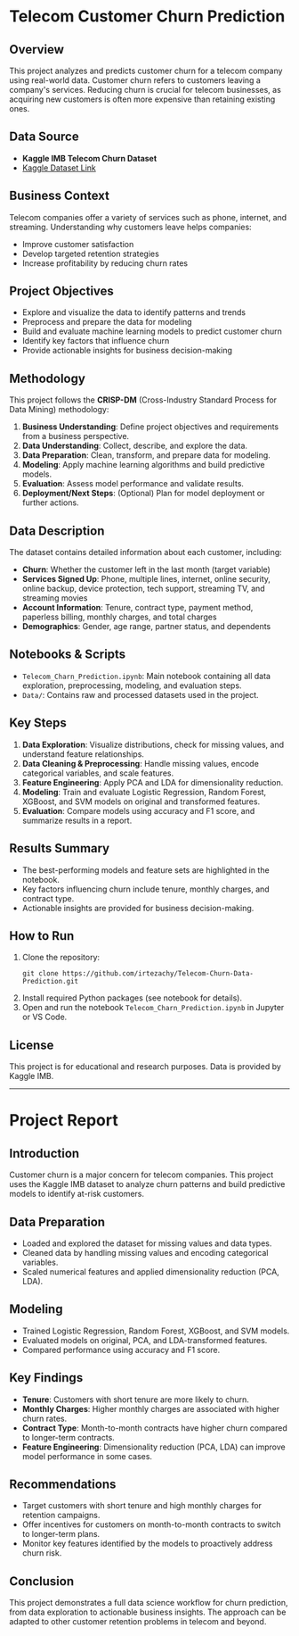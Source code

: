# Telecom Customer Churn Prediction

## Overview
This project analyzes and predicts customer churn for a telecom company using real-world data. Customer churn refers to customers leaving a company's services. Reducing churn is crucial for telecom businesses, as acquiring new customers is often more expensive than retaining existing ones.

## Data Source
- **Kaggle IMB Telecom Churn Dataset**
- [Kaggle Dataset Link](https://www.kaggle.com/datasets/blastchar/telco-customer-churn)

## Business Context
Telecom companies offer a variety of services such as phone, internet, and streaming. Understanding why customers leave helps companies:
- Improve customer satisfaction
- Develop targeted retention strategies
- Increase profitability by reducing churn rates

## Project Objectives
- Explore and visualize the data to identify patterns and trends
- Preprocess and prepare the data for modeling
- Build and evaluate machine learning models to predict customer churn
- Identify key factors that influence churn
- Provide actionable insights for business decision-making

## Methodology
This project follows the **CRISP-DM** (Cross-Industry Standard Process for Data Mining) methodology:
1. **Business Understanding**: Define project objectives and requirements from a business perspective.
2. **Data Understanding**: Collect, describe, and explore the data.
3. **Data Preparation**: Clean, transform, and prepare data for modeling.
4. **Modeling**: Apply machine learning algorithms and build predictive models.
5. **Evaluation**: Assess model performance and validate results.
6. **Deployment/Next Steps**: (Optional) Plan for model deployment or further actions.

## Data Description
The dataset contains detailed information about each customer, including:
- **Churn**: Whether the customer left in the last month (target variable)
- **Services Signed Up**: Phone, multiple lines, internet, online security, online backup, device protection, tech support, streaming TV, and streaming movies
- **Account Information**: Tenure, contract type, payment method, paperless billing, monthly charges, and total charges
- **Demographics**: Gender, age range, partner status, and dependents

## Notebooks & Scripts
- `Telecom_Charn_Prediction.ipynb`: Main notebook containing all data exploration, preprocessing, modeling, and evaluation steps.
- `Data/`: Contains raw and processed datasets used in the project.

## Key Steps
1. **Data Exploration**: Visualize distributions, check for missing values, and understand feature relationships.
2. **Data Cleaning & Preprocessing**: Handle missing values, encode categorical variables, and scale features.
3. **Feature Engineering**: Apply PCA and LDA for dimensionality reduction.
4. **Modeling**: Train and evaluate Logistic Regression, Random Forest, XGBoost, and SVM models on original and transformed features.
5. **Evaluation**: Compare models using accuracy and F1 score, and summarize results in a report.

## Results Summary
- The best-performing models and feature sets are highlighted in the notebook.
- Key factors influencing churn include tenure, monthly charges, and contract type.
- Actionable insights are provided for business decision-making.

## How to Run
1. Clone the repository:
   ```
   git clone https://github.com/irtezachy/Telecom-Churn-Data-Prediction.git
   ```
2. Install required Python packages (see notebook for details).
3. Open and run the notebook `Telecom_Charn_Prediction.ipynb` in Jupyter or VS Code.

## License
This project is for educational and research purposes. Data is provided by Kaggle IMB.

---

# Project Report

## Introduction
Customer churn is a major concern for telecom companies. This project uses the Kaggle IMB dataset to analyze churn patterns and build predictive models to identify at-risk customers.

## Data Preparation
- Loaded and explored the dataset for missing values and data types.
- Cleaned data by handling missing values and encoding categorical variables.
- Scaled numerical features and applied dimensionality reduction (PCA, LDA).

## Modeling
- Trained Logistic Regression, Random Forest, XGBoost, and SVM models.
- Evaluated models on original, PCA, and LDA-transformed features.
- Compared performance using accuracy and F1 score.

## Key Findings
- **Tenure**: Customers with short tenure are more likely to churn.
- **Monthly Charges**: Higher monthly charges are associated with higher churn rates.
- **Contract Type**: Month-to-month contracts have higher churn compared to longer-term contracts.
- **Feature Engineering**: Dimensionality reduction (PCA, LDA) can improve model performance in some cases.

## Recommendations
- Target customers with short tenure and high monthly charges for retention campaigns.
- Offer incentives for customers on month-to-month contracts to switch to longer-term plans.
- Monitor key features identified by the models to proactively address churn risk.

## Conclusion
This project demonstrates a full data science workflow for churn prediction, from data exploration to actionable business insights. The approach can be adapted to other customer retention problems in telecom and beyond.
